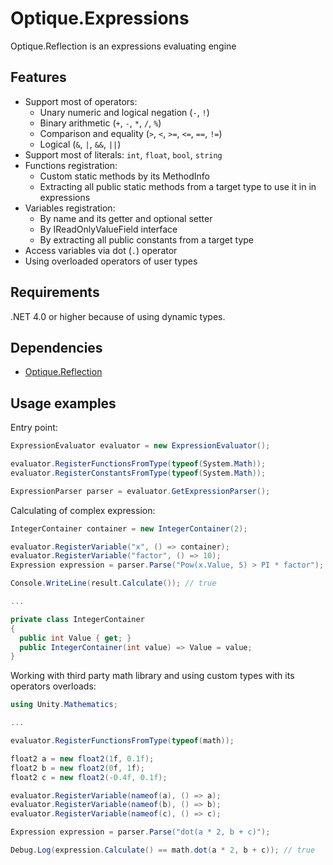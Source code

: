 # Optique.Expressions

Optique.Reflection is an expressions evaluating engine

## Features

- Support most of operators: 
  - Unary numeric and logical negation (`-`, `!`)
  - Binary arithmetic (`+`, `-`, `*`, `/`, `%`)
  - Comparison and equality (`>`, `<`, `>=`, `<=`, `==`, `!=`)
  - Logical (`&`, `|`, `&&`, `||`)
- Support most of literals: `int`, `float`, `bool`, `string`
- Functions registration:
  - Custom static methods by its MethodInfo
  - Extracting all public static methods from a target type to use it in in expressions
- Variables registration:
  - By name and its getter and optional setter
  - By IReadOnlyValueField interface
  - By extracting all public constants from a target type
- Access variables via dot (`.`) operator
- Using overloaded operators of user types

## Requirements

.NET 4.0 or higher because of using dynamic types.

## Dependencies

- [Optique.Reflection](https://github.com/OptiqueGames/Optique.Reflection)

## Usage examples

Entry point:
```csharp
ExpressionEvaluator evaluator = new ExpressionEvaluator();

evaluator.RegisterFunctionsFromType(typeof(System.Math));
evaluator.RegisterConstantsFromType(typeof(System.Math));

ExpressionParser parser = evaluator.GetExpressionParser();
```

Calculating of complex expression:
```csharp
IntegerContainer container = new IntegerContainer(2);

evaluator.RegisterVariable("x", () => container);
evaluator.RegisterVariable("factor", () => 10);
Expression expression = parser.Parse("Pow(x.Value, 5) > PI * factor");

Console.WriteLine(result.Calculate()); // true

...

private class IntegerContainer
{
  public int Value { get; }
  public IntegerContainer(int value) => Value = value;
}
```

Working with third party math library and using custom types with its operators overloads:
```csharp
using Unity.Mathematics;

...

evaluator.RegisterFunctionsFromType(typeof(math));

float2 a = new float2(1f, 0.1f);
float2 b = new float2(0f, 1f);
float2 c = new float2(-0.4f, 0.1f);

evaluator.RegisterVariable(nameof(a), () => a);
evaluator.RegisterVariable(nameof(b), () => b);
evaluator.RegisterVariable(nameof(c), () => c);

Expression expression = parser.Parse("dot(a * 2, b + c)");

Debug.Log(expression.Calculate() == math.dot(a * 2, b + c)); // true
```
